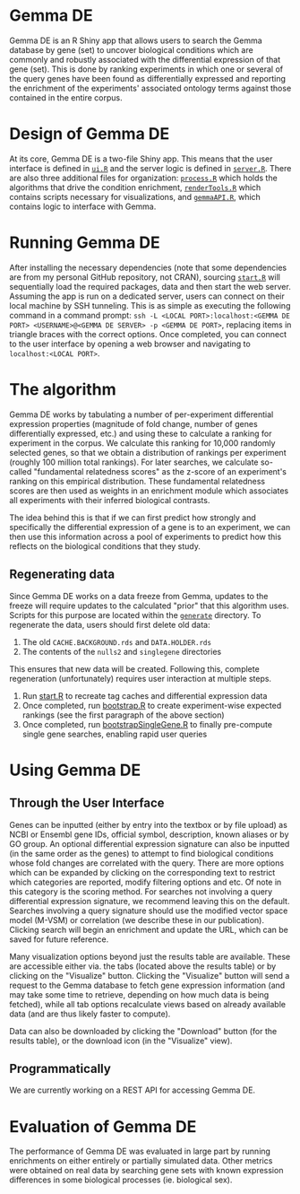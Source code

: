 # Gemma DE
Gemma DE is an R Shiny app that allows users to search the Gemma database by gene (set) to uncover biological conditions which are commonly and robustly associated with the differential expression of that gene (set). This is done by ranking experiments in which one or several of the query genes have been found as differentially expressed and reporting the enrichment of the experiments' associated ontology terms against those contained in the entire corpus.

# Design of Gemma DE
At its core, Gemma DE is a two-file Shiny app. This means that the user interface is defined in [`ui.R`](main/ui.R) and the server logic is defined in [`server.R`](main/server.R). There are also three additional files for organization: [`process.R`](main/process.R) which holds the algorithms that drive the condition enrichment, [`renderTools.R`](main/renderTools.R) which contains scripts necessary for visualizations, and [`gemmaAPI.R`](main/gemmaAPI.R), which contains logic to interface with Gemma.

# Running Gemma DE
After installing the necessary dependencies (note that some dependencies are from my personal GitHub repository, not CRAN), sourcing [`start.R`](start.R) will sequentially load the required packages, data and then start the web server. Assuming the app is run on a dedicated server, users can connect on their local machine by SSH tunneling. This is as simple as executing the following command in a command prompt: `ssh -L <LOCAL PORT>:localhost:<GEMMA DE PORT> <USERNAME>@<GEMMA DE SERVER> -p <GEMMA DE PORT>`, replacing items in triangle braces with the correct options. Once completed, you can connect to the user interface by opening a web browser and navigating to `localhost:<LOCAL PORT>`.

# The algorithm
Gemma DE works by tabulating a number of per-experiment differential expression properties (magnitude of fold change, number of genes differentially expressed, etc.) and using these to calculate a ranking for experiment in the corpus. We calculate this ranking for 10,000 randomly selected genes, so that we obtain a distribution of rankings per experiment (roughly 100 million total rankings). For later searches, we calculate so-called "fundamental relatedness scores" as the z-score of an experiment's ranking on this empirical distribution. These fundamental relatedness scores are then used as weights in an enrichment module which associates all experiments with their inferred biological contrasts.

The idea behind this is that if we can first predict how strongly and specifically the differential expression of a gene is to an experiment, we can then use this information across a pool of experiments to predict how this reflects on the biological conditions that they study.

## Regenerating data
Since Gemma DE works on a data freeze from Gemma, updates to the freeze will require updates to the calculated "prior" that this algorithm uses. Scripts for this purpose are located within the [`generate`](generate) directory. To regenerate the data, users should first delete old data:
1. The old `CACHE.BACKGROUND.rds` and `DATA.HOLDER.rds`
2. The contents of the `nulls2` and `singlegene` directories

This ensures that new data will be created. Following this, complete regeneration (unfortunately) requires user interaction at multiple steps.
1. Run [start.R](start.R) to recreate tag caches and differential expression data
2. Once completed, run [bootstrap.R](generate/bootstrap.R) to create experiment-wise expected rankings (see the first paragraph of the above section)
3. Once completed, run [bootstrapSingleGene.R](generate/bootstrapSingleGene.R) to finally pre-compute single gene searches, enabling rapid user queries

# Using Gemma DE

## Through the User Interface
Genes can be inputted (either by entry into the textbox or by file upload) as NCBI or Ensembl gene IDs, official symbol, description, known aliases or by GO group. An optional differential expression signature can also be inputted (in the same order as the genes) to attempt to find biological conditions whose fold changes are correlated with the query. There are more options which can be expanded by clicking on the corresponding text to restrict which categories are reported, modify filtering options and etc. Of note in this category is the scoring method. For searches not involving a query differential expression signature, we recommend leaving this on the default. Searches involving a query signature should use the modified vector space model (M-VSM) or correlation (we describe these in our publication). Clicking search will begin an enrichment and update the URL, which can be saved for future reference.

Many visualization options beyond just the results table are available. These are accessible either via. the tabs (located above the results table) or by clicking on the "Visualize" button. Clicking the "Visualize" button will send a request to the Gemma database to fetch gene expression information (and may take some time to retrieve, depending on how much data is being fetched), while all tab options recalculate views based on already available data (and are thus likely faster to compute).

Data can also be downloaded by clicking the "Download" button (for the results table), or the download icon (in the "Visualize" view).

## Programmatically
We are currently working on a REST API for accessing Gemma DE.

# Evaluation of Gemma DE
The performance of Gemma DE was evaluated in large part by running enrichments on either entirely or partially simulated data. Other metrics were obtained on real data by searching gene sets with known expression differences in some biological processes (ie. biological sex).

